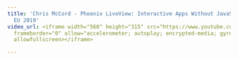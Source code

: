 ```yaml
---
title: 'Chris McCord - Phoenix LiveView: Interactive Apps Without JavaScript ElixirConf
  EU 2019'
video_url: <iframe width="560" height="315" src="https://www.youtube.com/embed/8xJzHq8ru0M"
  frameborder="0" allow="accelerometer; autoplay; encrypted-media; gyroscope; picture-in-picture"
  allowfullscreen></iframe>

---
```

